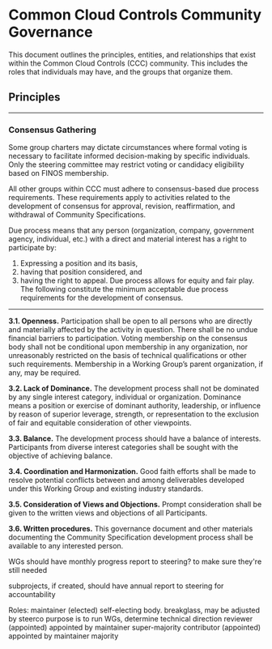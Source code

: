 # Common Cloud Controls Community Governance

This document outlines the principles, entities, and relationships that exist within the Common Cloud Controls (CCC) community. This includes the roles that individuals may have, and the groups that organize them.

## Principles

---
### Consensus Gathering

Some group charters may dictate circumstances where formal voting is necessary to facilitate informed decision-making by specific individuals. Only the steering committee may restrict voting or candidacy eligibility based on FINOS membership.

All other groups within CCC must adhere to consensus-based due process requirements.  These requirements apply to activities related to the development of consensus for approval, revision, reaffirmation, and withdrawal of Community Specifications.  

Due process means that any person (organization, company, government agency, individual, etc.) with a direct and material interest has a right to participate by: 

1. Expressing a position and its basis,
2. having that position considered, and 
3. having the right to appeal. Due process allows for equity and fair play. The following constitute the minimum acceptable due process requirements for the development of consensus.
---

**3.1.	Openness.**  Participation shall be open to all persons who are directly and materially affected by the activity in question. There shall be no undue financial barriers to participation. Voting membership on the consensus body shall not be conditional upon membership in any organization, nor unreasonably restricted on the basis of technical qualifications or other such requirements.  Membership in a Working Group’s parent organization, if any, may be required.

**3.2.	Lack of Dominance.**  The development process shall not be dominated by any single interest category, individual or organization. Dominance means a position or exercise of dominant authority, leadership, or influence by reason of superior leverage, strength, or representation to the exclusion of fair and equitable consideration of other viewpoints.

**3.3.	Balance.**  The development process should have a balance of interests. Participants from diverse interest categories shall be sought with the objective of achieving balance.

**3.4.	Coordination and Harmonization.**  Good faith efforts shall be made to resolve potential conflicts between and among deliverables developed under this Working Group and existing industry standards.

**3.5.	Consideration of Views and Objections.**  Prompt consideration shall be given to the written views and objections of all Participants.

**3.6.	Written procedures.**  This governance document and other materials documenting the Community Specification development process shall be available to any interested person.



WGs should have monthly progress report to steering? to make sure they're still needed

subprojects, if created, should have annual report to steering for accountability

Roles:
  maintainer (elected)
    self-electing body. breakglass, may be adjusted by steerco
    purpose is to run WGs, determine technical direction
  reviewer (appointed)
    appointed by maintainer super-majority
  contributor (appointed)
    appointed by maintainer majority

